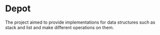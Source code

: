 # Depot

The project aimed to provide implementations for data structures such as stack and list and make different operations on them.
